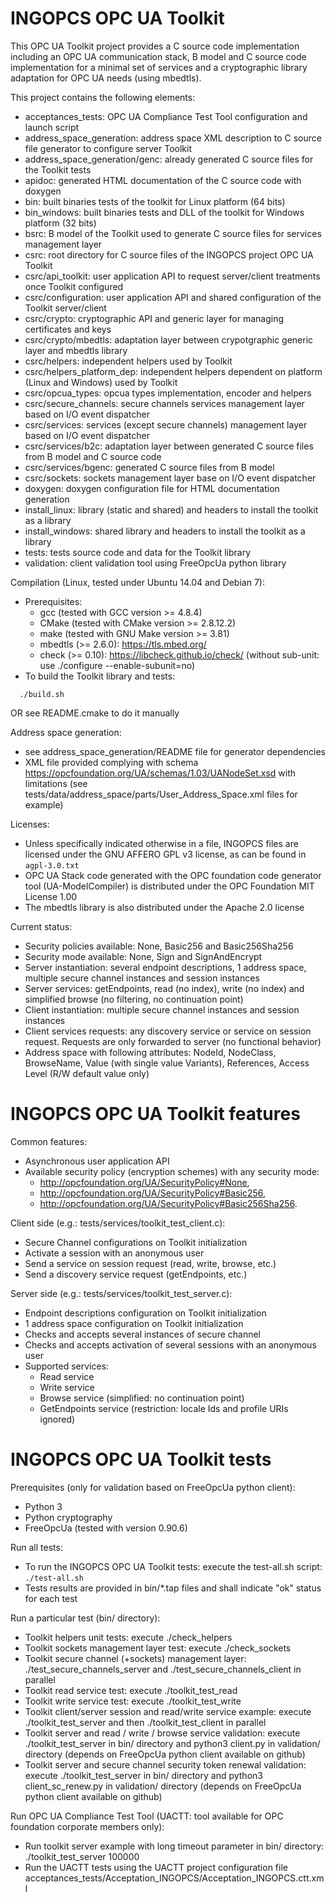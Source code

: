 # INGOPCS OPC UA Toolkit

This OPC UA Toolkit project provides a C source code implementation
including an OPC UA communication stack, B model and C source code
implementation for a minimal set of services and a cryptographic
library adaptation for OPC UA needs (using mbedtls).

This project contains the following elements:
- acceptances_tests: OPC UA Compliance Test Tool configuration and launch script
- address_space_generation: address space XML description to C source file generator to configure server Toolkit
- address_space_generation/genc: already generated C source files for the Toolkit tests
- apidoc: generated HTML documentation of the C source code with doxygen
- bin: built binaries tests of the toolkit for Linux platform (64 bits)
- bin_windows: built binaries tests and DLL of the toolkit for Windows platform (32 bits)
- bsrc: B model of the Toolkit used to generate C source files for services management layer
- csrc: root directory for C source files of the INGOPCS project OPC UA Toolkit
- csrc/api_toolkit: user application API to request server/client treatments once Toolkit configured
- csrc/configuration: user application API and shared configuration of the Toolkit server/client
- csrc/crypto: cryptographic API and generic layer for managing certificates and keys
- csrc/crypto/mbedtls: adaptation layer between crypotgraphic generic layer and mbedtls library
- csrc/helpers: independent helpers used by Toolkit
- csrc/helpers_platform_dep: independent helpers dependent on platform (Linux and Windows) used by Toolkit
- csrc/opcua_types: opcua types implementation, encoder and helpers
- csrc/secure_channels: secure channels services management layer based on I/O event dispatcher
- csrc/services: services (except secure channels) management layer based on I/O event dispatcher
- csrc/services/b2c: adaptation layer between generated C source files from B model and C source code
- csrc/services/bgenc: generated C source files from B model
- csrc/sockets: sockets management layer base on I/O event dispatcher
- doxygen: doxygen configuration file for HTML documentation generation
- install_linux: library (static and shared) and headers to install the toolkit as a library
- install_windows: shared library and headers to install the toolkit as a library
- tests: tests source code and data for the Toolkit library
- validation: client validation tool using FreeOpcUa python library


Compilation (Linux, tested under Ubuntu 14.04 and Debian 7):
- Prerequisites:
  * gcc (tested with GCC version >= 4.8.4)
  * CMake (tested with CMake version >= 2.8.12.2)
  * make (tested with GNU Make version >= 3.81)
  * mbedtls (>= 2.6.0): https://tls.mbed.org/
  * check (>= 0.10): https://libcheck.github.io/check/ (without sub-unit: use ./configure --enable-subunit=no)
- To build the Toolkit library and tests:
```
  ./build.sh
```
  OR see README.cmake to do it manually

Address space generation:
- see address_space_generation/README file for generator dependencies
- XML file provided complying with schema https://opcfoundation.org/UA/schemas/1.03/UANodeSet.xsd with limitations
  (see tests/data/address_space/parts/User_Address_Space.xml files for example)

Licenses:
- Unless specifically indicated otherwise in a file, INGOPCS files are
licensed under the GNU AFFERO GPL v3 license, as can be found in `agpl-3.0.txt`
- OPC UA Stack code generated with the OPC foundation code generator
  tool (UA-ModelCompiler) is distributed under the OPC Foundation MIT
  License 1.00
- The mbedtls library is also distributed under the Apache 2.0 license

Current status:
- Security policies available: None, Basic256 and Basic256Sha256
- Security mode available: None, Sign and SignAndEncrypt
- Server instantiation: several endpoint descriptions, 1 address space, multiple secure channel instances and session instances
- Server services: getEndpoints, read (no index), write (no index) and simplified browse (no filtering, no continuation point)
- Client instantiation: multiple secure channel instances and session instances
- Client services requests: any discovery service or service on session request. Requests are only forwarded to server (no functional behavior)
- Address space with following attributes: NodeId, NodeClass, BrowseName, Value (with single value Variants),
  References, Access Level (R/W default value only)

# INGOPCS OPC UA Toolkit features

 Common features:
 * Asynchronous user application API
 * Available security policy (encryption schemes) with any security mode:
   + http://opcfoundation.org/UA/SecurityPolicy#None,
   + http://opcfoundation.org/UA/SecurityPolicy#Basic256,
   + http://opcfoundation.org/UA/SecurityPolicy#Basic256Sha256.

 Client side (e.g.: tests/services/toolkit_test_client.c):
 * Secure Channel configurations on Toolkit initialization
 * Activate a session with an anonymous user
 * Send a service on session request (read, write, browse, etc.)
 * Send a discovery service request (getEndpoints, etc.)

 Server side (e.g.: tests/services/toolkit_test_server.c):
* Endpoint descriptions configuration on Toolkit initialization
* 1 address space configuration on Toolkit initialization
* Checks and accepts several instances of secure channel
* Checks and accepts activation of several sessions with an anonymous user
* Supported services:
  + Read service
  + Write service
  + Browse service (simplified: no continuation point)
  + GetEndpoints service (restriction: locale Ids and profile URIs ignored)

# INGOPCS OPC UA Toolkit tests

Prerequisites (only for validation based on FreeOpcUa python client):
- Python 3
- Python cryptography
- FreeOpcUa (tested with version 0.90.6)

Run all tests:
- To run the INGOPCS OPC UA Toolkit tests: execute the test-all.sh script: `./test-all.sh`
- Tests results are provided in bin/*.tap files and shall indicate "ok" status for each test

Run a particular test (bin/ directory):
- Toolkit helpers unit tests: execute ./check_helpers
- Toolkit sockets management layer test: execute ./check_sockets
- Toolkit secure channel (+sockets) management layer: ./test_secure_channels_server and ./test_secure_channels_client in parallel
- Toolkit read service test: execute ./toolkit_test_read
- Toolkit write service test: execute ./toolkit_test_write
- Toolkit client/server session and read/write service example:
  execute ./toolkit_test_server and then ./toolkit_test_client in parallel
- Toolkit server and read / write / browse service validation:
  execute ./toolkit_test_server in bin/ directory and python3 client.py in validation/ directory
  (depends on FreeOpcUa python client available on github)
- Toolkit server and secure channel security token renewal validation:
  execute ./toolkit_test_server in bin/ directory and python3
  client_sc_renew.py in validation/ directory (depends on FreeOpcUa
  python client available on github)

Run OPC UA Compliance Test Tool (UACTT: tool available for OPC foundation corporate members only):
- Run toolkit server example with long timeout parameter in bin/ directory: ./toolkit_test_server 100000
- Run the UACTT tests using the UACTT project configuration file acceptances_tests/Acceptation_INGOPCS/Acceptation_INGOPCS.ctt.xml
